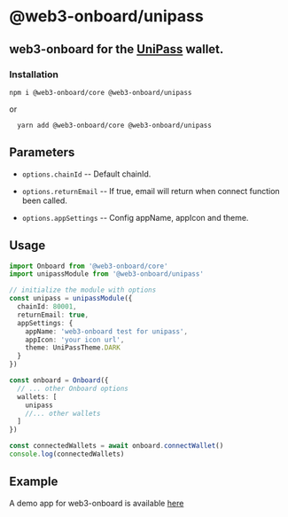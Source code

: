 # @web3-onboard/unipass

## web3-onboard for the [UniPass](https://unipass.vip/) wallet.

### Installation

```shell
npm i @web3-onboard/core @web3-onboard/unipass
```

or

```shell
  yarn add @web3-onboard/core @web3-onboard/unipass
```

## Parameters

- `options.chainId` -- Default chainId.

- `options.returnEmail` -- If true, email will return when connect function been called.

- `options.appSettings` -- Config appName, appIcon and theme.

## Usage

```typescript
import Onboard from '@web3-onboard/core'
import unipassModule from '@web3-onboard/unipass'

// initialize the module with options
const unipass = unipassModule({
  chainId: 80001,
  returnEmail: true,
  appSettings: {
    appName: 'web3-onboard test for unipass',
    appIcon: 'your icon url',
    theme: UniPassTheme.DARK
  }
})

const onboard = Onboard({
  // ... other Onboard options
  wallets: [
    unipass
    //... other wallets
  ]
})

const connectedWallets = await onboard.connectWallet()
console.log(connectedWallets)
```

## Example

A demo app for web3-onboard is available [here](https://up-web3-onboard-demo.vercel.app/)
